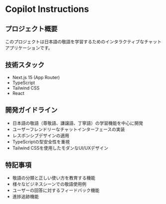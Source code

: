 # Copilot Instructions

<!-- Use this file to provide workspace-specific custom instructions to Copilot. For more details, visit https://code.visualstudio.com/docs/copilot/copilot-customization#_use-a-githubcopilotinstructionsmd-file -->

## プロジェクト概要
このプロジェクトは日本語の敬語を学習するためのインタラクティブなチャットアプリケーションです。

## 技術スタック
- Next.js 15 (App Router)
- TypeScript
- Tailwind CSS
- React

## 開発ガイドライン
- 日本語の敬語（尊敬語、謙譲語、丁寧語）の学習機能を中心に開発
- ユーザーフレンドリーなチャットインターフェースの実装
- レスポンシブデザインの適用
- TypeScriptの型安全性を重視
- Tailwind CSSを使用したモダンなUI/UXデザイン

## 特記事項
- 敬語の分類と正しい使い方を教育する機能
- 様々なビジネスシーンでの敬語使用例
- ユーザーの回答に対するフィードバック機能
- 進捗追跡機能
